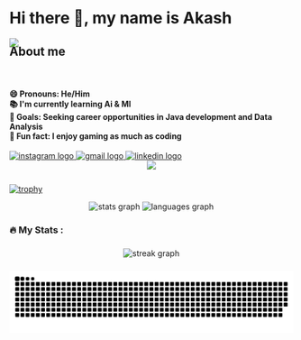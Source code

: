 <br clear="both">
<h1 align="left">Hi there 👋, my name is Akash</h1>
<div style="position: relative;">
  <img height="200" src="https://media1.tenor.com/m/GeEmUJ_g3qIAAAAC/akash.gif" style="position: absolute; left: 0;" />
  <img height="300" src="https://media.licdn.com/dms/image/D4E16AQF-dLeqsb5zUw/profile-displaybackgroundimage-shrink_350_1400/0/1708543966002?e=1714003200&v=beta&t=ER40T-mON2jxUVSSiBO4vq1W9EmLWprXkAstwxh2jGw" style="position: absolute; left: 0;" />
</div>







###
###
<h2 align="left">About me</h2>

<br clear="both">

<h4 align="left">😄 Pronouns: He/Him<br>📚 I'm currently learning Ai & Ml<br>🎯 Goals: Seeking career opportunities in Java development and Data Analysis<br>🎲 Fun fact: I enjoy gaming as much as coding</h4>
<div align="left">
  <a href="https://www.instagram.com/akash__pradhan___/" target="_blank">
    <img src="https://img.shields.io/static/v1?message=Instagram&logo=instagram&label=&color=E4405F&logoColor=white&labelColor=&style=for-the-badge" height="35" alt="instagram logo"  />
  </a>
  <a href="pradhanbiky098@gmail.com" target="_blank">
    <img src="https://img.shields.io/static/v1?message=Gmail&logo=gmail&label=&color=D14836&logoColor=white&labelColor=&style=for-the-badge" height="35" alt="gmail logo"  />
  </a>
  <a href="www.linkedin.com/in/akash212" target="_blank">
    <img src="https://img.shields.io/static/v1?message=LinkedIn&logo=linkedin&label=&color=0077B5&logoColor=white&labelColor=&style=for-the-badge" height="35" alt="linkedin logo"  />
  </a>
</div>

<div align="center">
  <img src="https://profile-counter.glitch.me/Akash-212/count.svg?"  />
</div>

###
[![trophy](https://github-profile-trophy.vercel.app/?username=Akash-212)](https://github.com/ryo-ma/github-profile-trophy)
<div align="center">
  <img src="https://github-readme-stats.vercel.app/api?username=Akash-212&hide_title=false&hide_rank=false&show_icons=true&include_all_commits=true&count_private=true&disable_animations=false&theme=dracula&locale=en&hide_border=false&order=1" height="150" alt="stats graph"  />
  <img src="https://github-readme-stats.vercel.app/api/top-langs?username=Akash-212&locale=en&hide_title=false&layout=compact&card_width=320&langs_count=5&theme=dracula&hide_border=false&order=2" height="150" alt="languages graph"  />
</div>

###
<h3 align="left">🔥   My Stats :</h3>

###

<div align="center">
  <img src="https://streak-stats.demolab.com?user=Akash-212&locale=en&mode=daily&theme=dark&hide_border=false&border_radius=5&order=3" height="220" alt="streak graph"  />
</div>

###

<img src="https://raw.githubusercontent.com/Akash-212/Akash-212/output/snake.svg" alt="Snake animation" />

###
